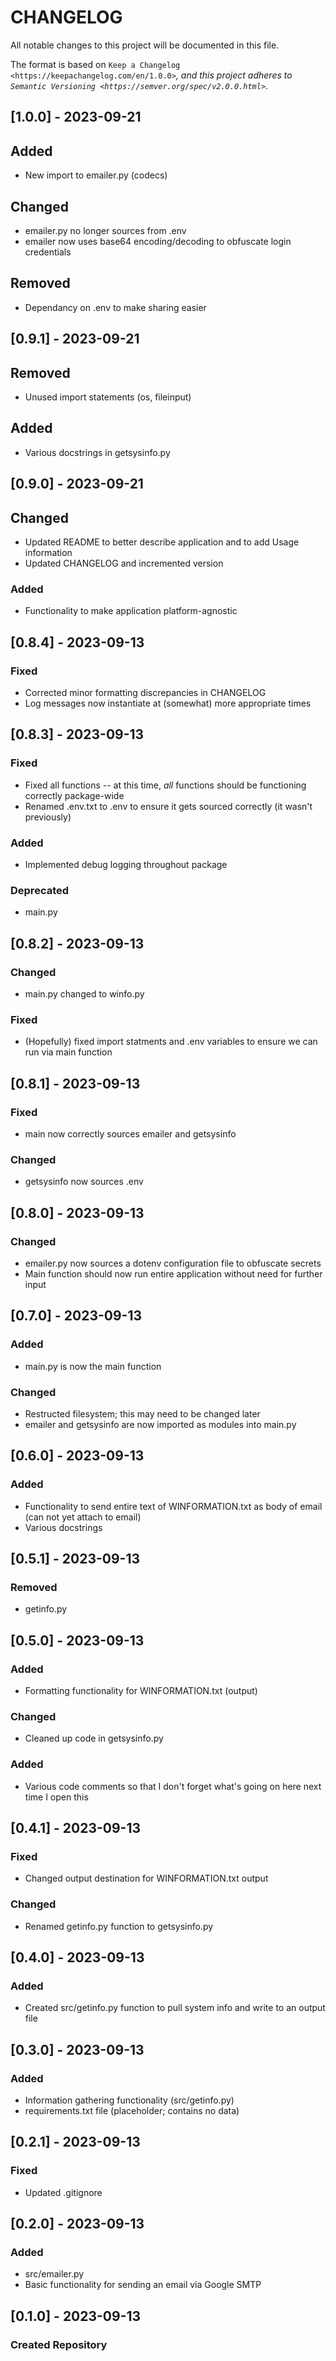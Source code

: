 # CHANGELOG

All notable changes to this project will be documented in this file.

The format is based on `Keep a Changelog <https://keepachangelog.com/en/1.0.0>`_, and this project adheres to `Semantic Versioning <https://semver.org/spec/v2.0.0.html>`_.

## [1.0.0] - 2023-09-21

## Added

- New import to emailer.py (codecs)

## Changed

- emailer.py no longer sources from .env
- emailer now uses base64 encoding/decoding to obfuscate login credentials

## Removed

- Dependancy on .env to make sharing easier

## [0.9.1] - 2023-09-21

## Removed

- Unused import statements (os, fileinput)

## Added

- Various docstrings in getsysinfo.py

## [0.9.0] - 2023-09-21

## Changed

- Updated README to better describe application and to add Usage information
- Updated CHANGELOG and incremented version

### Added

- Functionality to make application platform-agnostic

## [0.8.4] - 2023-09-13

### Fixed

- Corrected minor formatting discrepancies in CHANGELOG
- Log messages now instantiate at (somewhat) more appropriate times

## [0.8.3] - 2023-09-13

### Fixed

- Fixed all functions -- at this time, _all_ functions should be functioning correctly package-wide
- Renamed .env.txt to .env to ensure it gets sourced correctly (it wasn't previously)

### Added

- Implemented debug logging throughout package

### Deprecated

- main.py

## [0.8.2] - 2023-09-13

### Changed

- main.py changed to winfo.py

### Fixed

- (Hopefully) fixed import statments and .env variables to ensure we can run via main function

## [0.8.1] - 2023-09-13

### Fixed

- main now correctly sources emailer and getsysinfo

### Changed

- getsysinfo now sources .env

## [0.8.0] - 2023-09-13

### Changed

- emailer.py now sources a dotenv configuration file to obfuscate secrets
- Main function should now run entire application without need for further input

## [0.7.0] - 2023-09-13

### Added

- main.py is now the main function

### Changed

- Restructed filesystem; this may need to be changed later
- emailer and getsysinfo are now imported as modules into main.py

## [0.6.0] - 2023-09-13

### Added

- Functionality to send entire text of WINFORMATION.txt as body of email (can not yet attach to email)
- Various docstrings

## [0.5.1] - 2023-09-13

### Removed

- getinfo.py

## [0.5.0] -  2023-09-13

### Added

- Formatting functionality for WINFORMATION.txt (output)

### Changed

- Cleaned  up code in getsysinfo.py

### Added

- Various code comments so that I don't forget  what's going on here next time  I open this

## [0.4.1] - 2023-09-13

### Fixed

- Changed output destination for WINFORMATION.txt output

### Changed

- Renamed getinfo.py function to getsysinfo.py

## [0.4.0] - 2023-09-13

### Added

- Created src/getinfo.py function to pull system info and write to an output file

## [0.3.0] - 2023-09-13

### Added

- Information gathering functionality (src/getinfo.py)
- requirements.txt file (placeholder; contains no data)

## [0.2.1] - 2023-09-13

### Fixed

- Updated .gitignore

## [0.2.0] - 2023-09-13

### Added

- src/emailer.py
- Basic functionality for sending an email via Google SMTP

## [0.1.0] - 2023-09-13

### Created Repository
